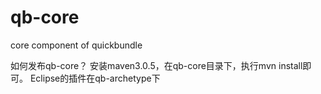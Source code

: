 qb-core
=======

core component of quickbundle

如何发布qb-core？
安装maven3.0.5，在qb-core目录下，执行mvn install即可。
Eclipse的插件在qb-archetype下

